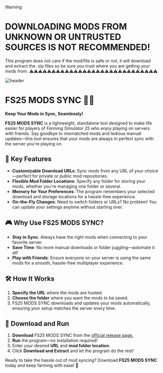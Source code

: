 > [!WARNING]
> # DOWNLOADING MODS FROM UNKNOWN OR UNTRUSTED SOURCES IS NOT RECOMMENDED!
> This program does not care if the mod/file is safe or not, it will download and extract the .zip files so be sure you trust where you are getting your mods from. ⚠️⚠️⚠️⚠️⚠️⚠️⚠️⚠️⚠️⚠️⚠️⚠️⚠️⚠️⚠️⚠️⚠️⚠️⚠️⚠️⚠️⚠️⚠️⚠️⚠️⚠️⚠️⚠️⚠️

![header](https://github.com/user-attachments/assets/15552581-e2a0-4685-9485-26c26111b7ed)

# FS25 MODS SYNC 🚜✨  

**Keep Your Mods in Sync, Seamlessly!**  

**FS25 MODS SYNC** is a lightweight, standalone tool designed to make life easier for players of *Farming Simulator 25* who enjoy playing on servers with friends. Say goodbye to mismatched mods and tedious manual updates—this tool ensures that your mods are always in perfect sync with the server you're playing on.  

## 🚀 Key Features  
- **Customizable Download URLs**: Sync mods from any URL of your choice—perfect for private or public mod repositories.  
- **Flexible Mod Folder Locations**: Specify any folder for storing your mods, whether you're managing one folder or several.  
- **Memory for Your Preferences**: The program remembers your selected download and storage locations for a hassle-free experience.  
- **On-the-Fly Changes**: Need to switch folders or URLs? No problem! You can update your settings anytime without starting over.  

## 🎮 Why Use FS25 MODS SYNC?  
- **Stay in Sync**: Always have the right mods when connecting to your favorite server.  
- **Save Time**: No more manual downloads or folder juggling—automate it all!  
- **Play with Friends**: Ensure everyone on your server is using the same mods for a smooth, hassle-free multiplayer experience.  

## 🛠️ How It Works  
1. **Specify the URL** where the mods are hosted.  
2. **Choose the folder** where you want the mods to be saved.  
3. FS25 MODS SYNC downloads and updates your mods automatically, ensuring your setup matches the server every time.  

## 🏁 Download and Run  
1. **Download** FS25 MODS SYNC from the [official release page.](https://github.com/PicSoul/FS25_MODS_SYNC/releases)  
2. **Run** the program—no installation required!  
3. Enter your desired **URL** and **mod folder location**.  
4. Click **Download and Extract** and let the program do the rest!  

Ready to take the hassle out of mod syncing? Download **FS25 MODS SYNC** today and keep farming with ease! 🌾
